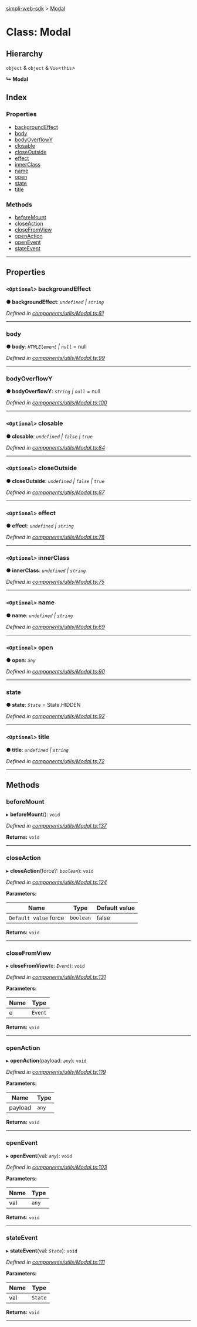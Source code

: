 [simpli-web-sdk](../README.md) > [Modal](../classes/modal.md)

# Class: Modal

## Hierarchy

 `object` & `object` & `Vue`<`this`>

**↳ Modal**

## Index

### Properties

* [backgroundEffect](modal.md#backgroundeffect)
* [body](modal.md#body)
* [bodyOverflowY](modal.md#bodyoverflowy)
* [closable](modal.md#closable)
* [closeOutside](modal.md#closeoutside)
* [effect](modal.md#effect)
* [innerClass](modal.md#innerclass)
* [name](modal.md#name)
* [open](modal.md#open)
* [state](modal.md#state)
* [title](modal.md#title)

### Methods

* [beforeMount](modal.md#beforemount)
* [closeAction](modal.md#closeaction)
* [closeFromView](modal.md#closefromview)
* [openAction](modal.md#openaction)
* [openEvent](modal.md#openevent)
* [stateEvent](modal.md#stateevent)

---

## Properties

<a id="backgroundeffect"></a>

### `<Optional>` backgroundEffect

**● backgroundEffect**: *`undefined` \| `string`*

*Defined in [components/utils/Modal.ts:81](https://github.com/simplitech/simpli-web-sdk/blob/77f6425/src/components/utils/Modal.ts#L81)*

___
<a id="body"></a>

###  body

**● body**: *`HTMLElement` \| `null`* =  null

*Defined in [components/utils/Modal.ts:99](https://github.com/simplitech/simpli-web-sdk/blob/77f6425/src/components/utils/Modal.ts#L99)*

___
<a id="bodyoverflowy"></a>

###  bodyOverflowY

**● bodyOverflowY**: *`string` \| `null`* =  null

*Defined in [components/utils/Modal.ts:100](https://github.com/simplitech/simpli-web-sdk/blob/77f6425/src/components/utils/Modal.ts#L100)*

___
<a id="closable"></a>

### `<Optional>` closable

**● closable**: *`undefined` \| `false` \| `true`*

*Defined in [components/utils/Modal.ts:84](https://github.com/simplitech/simpli-web-sdk/blob/77f6425/src/components/utils/Modal.ts#L84)*

___
<a id="closeoutside"></a>

### `<Optional>` closeOutside

**● closeOutside**: *`undefined` \| `false` \| `true`*

*Defined in [components/utils/Modal.ts:87](https://github.com/simplitech/simpli-web-sdk/blob/77f6425/src/components/utils/Modal.ts#L87)*

___
<a id="effect"></a>

### `<Optional>` effect

**● effect**: *`undefined` \| `string`*

*Defined in [components/utils/Modal.ts:78](https://github.com/simplitech/simpli-web-sdk/blob/77f6425/src/components/utils/Modal.ts#L78)*

___
<a id="innerclass"></a>

### `<Optional>` innerClass

**● innerClass**: *`undefined` \| `string`*

*Defined in [components/utils/Modal.ts:75](https://github.com/simplitech/simpli-web-sdk/blob/77f6425/src/components/utils/Modal.ts#L75)*

___
<a id="name"></a>

### `<Optional>` name

**● name**: *`undefined` \| `string`*

*Defined in [components/utils/Modal.ts:69](https://github.com/simplitech/simpli-web-sdk/blob/77f6425/src/components/utils/Modal.ts#L69)*

___
<a id="open"></a>

### `<Optional>` open

**● open**: *`any`*

*Defined in [components/utils/Modal.ts:90](https://github.com/simplitech/simpli-web-sdk/blob/77f6425/src/components/utils/Modal.ts#L90)*

___
<a id="state"></a>

###  state

**● state**: *`State`* =  State.HIDDEN

*Defined in [components/utils/Modal.ts:92](https://github.com/simplitech/simpli-web-sdk/blob/77f6425/src/components/utils/Modal.ts#L92)*

___
<a id="title"></a>

### `<Optional>` title

**● title**: *`undefined` \| `string`*

*Defined in [components/utils/Modal.ts:72](https://github.com/simplitech/simpli-web-sdk/blob/77f6425/src/components/utils/Modal.ts#L72)*

___

## Methods

<a id="beforemount"></a>

###  beforeMount

▸ **beforeMount**(): `void`

*Defined in [components/utils/Modal.ts:137](https://github.com/simplitech/simpli-web-sdk/blob/77f6425/src/components/utils/Modal.ts#L137)*

**Returns:** `void`

___
<a id="closeaction"></a>

###  closeAction

▸ **closeAction**(force?: *`boolean`*): `void`

*Defined in [components/utils/Modal.ts:124](https://github.com/simplitech/simpli-web-sdk/blob/77f6425/src/components/utils/Modal.ts#L124)*

**Parameters:**

| Name | Type | Default value |
| ------ | ------ | ------ |
| `Default value` force | `boolean` | false |

**Returns:** `void`

___
<a id="closefromview"></a>

###  closeFromView

▸ **closeFromView**(e: *`Event`*): `void`

*Defined in [components/utils/Modal.ts:131](https://github.com/simplitech/simpli-web-sdk/blob/77f6425/src/components/utils/Modal.ts#L131)*

**Parameters:**

| Name | Type |
| ------ | ------ |
| e | `Event` |

**Returns:** `void`

___
<a id="openaction"></a>

###  openAction

▸ **openAction**(payload: *`any`*): `void`

*Defined in [components/utils/Modal.ts:119](https://github.com/simplitech/simpli-web-sdk/blob/77f6425/src/components/utils/Modal.ts#L119)*

**Parameters:**

| Name | Type |
| ------ | ------ |
| payload | `any` |

**Returns:** `void`

___
<a id="openevent"></a>

###  openEvent

▸ **openEvent**(val: *`any`*): `void`

*Defined in [components/utils/Modal.ts:103](https://github.com/simplitech/simpli-web-sdk/blob/77f6425/src/components/utils/Modal.ts#L103)*

**Parameters:**

| Name | Type |
| ------ | ------ |
| val | `any` |

**Returns:** `void`

___
<a id="stateevent"></a>

###  stateEvent

▸ **stateEvent**(val: *`State`*): `void`

*Defined in [components/utils/Modal.ts:111](https://github.com/simplitech/simpli-web-sdk/blob/77f6425/src/components/utils/Modal.ts#L111)*

**Parameters:**

| Name | Type |
| ------ | ------ |
| val | `State` |

**Returns:** `void`

___

